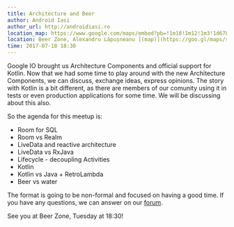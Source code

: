 ```yaml
---
title: Architecture and Beer
author: Android Iasi
author_url: http://androidiasi.ro
location_map: https://www.google.com/maps/embed?pb=!1m18!1m12!1m3!1d678.1230331988701!2d27.578427572850416!3d47.16780033221191!2m3!1f0!2f0!3f0!3m2!1i1024!2i768!4f13.1!3m3!1m2!1s0x40cafb7b3d106265%3A0x28fbc376cadf71a6!2sBeer+Zone!5e0!3m2!1sen!2sro!4v1499335590718
location: Beer Zone, Alexandru Lăpușneanu [(map)](https://goo.gl/maps/sYtuPK5yAVC2)
time: 2017-07-18 18:30
---
```


Google IO brought us Architecture Components and official support for Kotlin. Now that we had some time to play around with the new Architecture Components, we can discuss, exchange ideas, express opinions. The story with Kotlin is a bit different, as there are members of our comunity using it in tests or even production applications for some time. We will be discussing about this also.

So the agenda for this meetup is:

- Room for SQL
- Room vs Realm
- LiveData and reactive architecture
- LiveData vs RxJava
- Lifecycle - decoupling Activities
- Kotlin
- Kotlin vs Java + RetroLambda
- Beer vs water 

The format is going to be non-formal and focused on having a good time. If you have any questions, we can answer on our [forum](http://bit.ly/android-iasi).  

See you at Beer Zone, Tuesday at 18:30!
